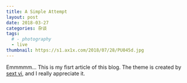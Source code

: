 ```yaml
---
title: A Simple Attempt
layout: post
date: 2018-03-27
categories: 杂谈
tags:
  # - photography
  - live
thumbnail: https://s1.ax1x.com/2018/07/28/PU045d.jpg
---
```


Emmmmm...
This is my fisrt article of this blog.
The theme is created by [sext vi]("https://lhzhang.com/"), and I really appreciate it.

<!-- ![Selfie](/media/files/2018/3/27/selfie.jpg) -->

